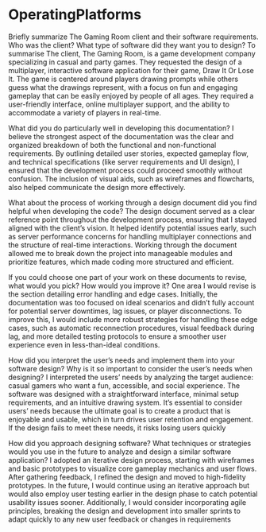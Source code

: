 # OperatingPlatforms
Briefly summarize The Gaming Room client and their software requirements. Who was the client? What type of software did they want you to design?
To summarise The client, The Gaming Room, is a game development company specializing in casual and party games. They requested the design of a multiplayer, interactive software application for their game, Draw It Or Lose It. The game is centered around players drawing prompts while others guess what the drawings represent, with a focus on fun and engaging gameplay that can be easily enjoyed by people of all ages. They required a user-friendly interface, online multiplayer support, and the ability to accommodate a variety of players in real-time.

What did you do particularly well in developing this documentation?
I believe the strongest aspect of the documentation was the clear and organized breakdown of both the functional and non-functional requirements. By outlining detailed user stories, expected gameplay flow, and technical specifications (like server requirements and UI design), I ensured that the development process could proceed smoothly without confusion. The inclusion of visual aids, such as wireframes and flowcharts, also helped communicate the design more effectively.



What about the process of working through a design document did you find helpful when developing the code?
The design document served as a clear reference point throughout the development process, ensuring that I stayed aligned with the client’s vision. It helped identify potential issues early, such as server performance concerns for handling multiplayer connections and the structure of real-time interactions. Working through the document allowed me to break down the project into manageable modules and prioritize features, which made coding more structured and efficient.




If you could choose one part of your work on these documents to revise, what would you pick? How would you improve it?
One area I would revise is the section detailing error handling and edge cases. Initially, the documentation was too focused on ideal scenarios and didn’t fully account for potential server downtimes, lag issues, or player disconnections. To improve this, I would include more robust strategies for handling these edge cases, such as automatic reconnection procedures, visual feedback during lag, and more detailed testing protocols to ensure a smoother user experience even in less-than-ideal conditions.


How did you interpret the user’s needs and implement them into your software design? Why is it so important to consider the user’s needs when designing?
I interpreted the users’ needs by analyzing the target audience: casual gamers who want a fun, accessible, and social experience. The software was designed with a straightforward interface, minimal setup requirements, and an intuitive drawing system. It’s essential to consider users’ needs because the ultimate goal is to create a product that is enjoyable and usable, which in turn drives user retention and engagement. If the design fails to meet these needs, it risks losing users quickly


How did you approach designing software? What techniques or strategies would you use in the future to analyze and design a similar software application?
I adopted an iterative design process, starting with wireframes and basic prototypes to visualize core gameplay mechanics and user flows. After gathering feedback, I refined the design and moved to high-fidelity prototypes. In the future, I would continue using an iterative approach but would also employ user testing earlier in the design phase to catch potential usability issues sooner. Additionally, I would consider incorporating agile principles, breaking the design and development into smaller sprints to adapt quickly to any new user feedback or changes in requirements
